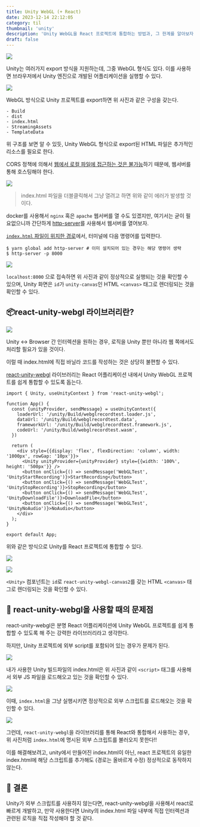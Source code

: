 ```yaml
---
title: Unity WebGL (+ React) 
date: 2023-12-14 22:12:05
category: til
thumbnail: 'unity'
description: 'Unity WebGL을 React 프로젝트에 통합하는 방법과, 그 한계를 알아보자.'
draft: false
---
```


![](https://i.imgur.com/vyqq68x.png)


Unity는 여러가지 export 방식을 지원하는데, 그중 WebGL 형식도 있다. 이를 사용하면 브라우저에서 Unity 엔진으로 개발된 어플리케이션을 실행할 수 있다.

![](https://i.imgur.com/Dj2mrRc.png)

WebGL 방식으로 Unity 프로젝트를 export하면 위 사진과 같은 구성을 갖는다.

```
- Build
- dist
- index.html
- StreamingAssets
- TemplateData
```

위 구조를 보면 알 수 있듯, Unity WebGL 형식으로 export된 HTML 파일은 추가적인 리소스를 필요로 한다.

CORS 정책에 의해서 <u>웹에서 로컬 파일에 접근하는 것은 불가능</u>하기 때문에, 웹서버를 통해 호스팅해야 한다.

![](https://i.imgur.com/MgWOwv5.png)

> index.html 파일을 더블클릭해서 그냥 열려고 하면 위와 같이 에러가 발생할 것이다.


docker를 사용해서 `nginx` 혹은 `apache` 웹서버를 열 수도 있겠지만, 여기서는 굳이 필요없으니까 간단하게 [http-server](https://github.com/http-party/http-server)를 사용해서 웹서버를 열어보자.

<u>`index.html` 파일이 위치한 경로</u>에서, 터미널에 다음 명령어를 입력한다.

```
$ yarn global add http-server # 이미 설치되어 있는 경우는 해당 명령어 생략
$ http-server -p 8000
```

![](https://i.imgur.com/yJfPzlY.png)

`localhost:8000` 으로 접속하면 위 사진과 같이 정상적으로 실행되는 것을 확인할 수 있으며, Unity 화면은 `id`가 `unity-canvas`인 HTML `<canvas>` 태그로 렌더링되는 것을 확인할 수 있다.



## 📦react-unity-webgl 라이브러리란?

![](https://i.imgur.com/XhtdIh8.png)

Unity <-> Browser 간 인터렉션을 원하는 경우, 로직을 Unity 뿐만 아니라 웹 쪽에서도 처리할 필요가 있을 것이다.

이럴 때 index.html에 직접 바닐라 코드를 작성하는 것은 상당히 불편할 수 있다.

[react-unity-webgl](https://github.com/jeffreylanters/react-unity-webgl) 라이브러리는 React 어플리케이션 내에서 Unity WebGL 프로젝트를 쉽게 통합할 수 있도록 돕는다.


```tsx
import { Unity, useUnityContext } from 'react-unity-webgl';  
  
function App() {  
  const {unityProvider, sendMessage} = useUnityContext({  
    loaderUrl: '/unity/Build/webglrecordtest.loader.js',  
    dataUrl: '/unity/Build/webglrecordtest.data',  
    frameworkUrl: '/unity/Build/webglrecordtest.framework.js',  
    codeUrl: '/unity/Build/webglrecordtest.wasm',  
  })  
  
  return (  
    <div style={{display: 'flex', flexDirection: 'column', width: '1000px', rowGap: '10px'}}>  
      <Unity unityProvider={unityProvider} style={{width: '100%', height: '500px'}} />  
      <button onClick={() => sendMessage('WebGLTest', 'UnityStartRecording')}>StartRecording</button>  
      <button onClick={() => sendMessage('WebGLTest', 'UnityStopRecording')}>StopRecording</button>  
      <button onClick={() => sendMessage('WebGLTest', 'UnityDownloadFile')}>DownloadFile</button>  
      <button onClick={() => sendMessage('WebGLTest', 'UnityNoAudio')}>NoAudio</button>  
    </div>  
  );  
}  
  
export default App;
```

위와 같은 방식으로 Unity를 React 프로젝트에 통합할 수 있다.

![](https://i.imgur.com/e0s91nY.png)


![](https://i.imgur.com/YhGBwgz.png)


`<Unity>` 컴포넌트는 `id`로 `react-unity-webgl-canvas2`를 갖는 HTML `<canvas>` 태그로 렌더링되는 것을 확인할 수 있다.


## 🚨 react-unity-webgl을 사용할 때의 문제점


react-unity-webgl은 분명 React 어플리케이션에 Unity WebGL 프로젝트를 쉽게 통합할 수 있도록 해 주는 강력한 라이브러리라고 생각한다.

하지만, Unity 프로젝트에 외부 script를 포함되어 있는 경우가 문제가 된다.

![](https://i.imgur.com/WDhYpKb.png)

내가 사용한 Unity 빌드파일의 index.html은 위 사진과 같이 `<script>` 태그를 사용해서 외부 JS 파일을 로드해오고 있는 것을 확인할 수 있다.

![](https://i.imgur.com/Q9SLnCK.png)

이때, `index.html`을 그냥 실행시키면 정상적으로 외부 스크립트를 로드해오는 것을 확인할 수 있다.

![](https://i.imgur.com/CxeLuob.png)

그런데, `react-unity-webgl`을 라이브러리를 통해 React와 통합해서 사용하는 경우, 위 사진처럼 `index.html`에 명시된 외부 스크립트를 불러오지 못한다!!

이를 해결해보려고, unity에서 만들어진 index.html이 아닌, react 프로젝트의 유일한 index.html에 해당 스크립트를 추가해도 (경로는 올바르게 수정) 정상적으로 동작하지 않는다.

## 📝 결론

Unity가 외부 스크립트를 사용하지 않는다면, react-unity-webgl을 사용해서 react로 빠르게 개발하고, 만약 사용한다면 Unity의 index.html 파일 내부에 직접 인터렉션과 관련된 로직을 직접 작성해야 할 것 같다.

